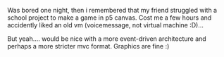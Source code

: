 Was bored one night, then i remembered that my friend  struggled with a school project to make a game in p5 canvas. Cost me a few hours and accidently liked an old vm (voicemessage, not virtual machine :D)... 

But yeah.... would be nice with a more event-driven architecture and perhaps a more stricter mvc format.
Graphics are fine :)
